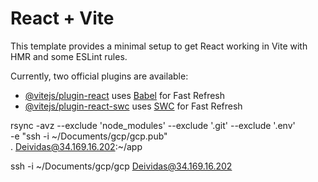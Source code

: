 # React + Vite

This template provides a minimal setup to get React working in Vite with HMR and some ESLint rules.

Currently, two official plugins are available:

- [@vitejs/plugin-react](https://github.com/vitejs/vite-plugin-react/blob/main/packages/plugin-react/README.md) uses [Babel](https://babeljs.io/) for Fast Refresh
- [@vitejs/plugin-react-swc](https://github.com/vitejs/vite-plugin-react-swc) uses [SWC](https://swc.rs/) for Fast Refresh

rsync -avz --exclude 'node_modules' --exclude '.git' --exclude '.env' \
-e "ssh -i ~/Documents/gcp/gcp.pub" \
. Deividas@34.169.16.202:~/app

ssh -i ~/Documents/gcp/gcp Deividas@34.169.16.202